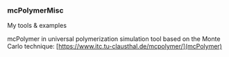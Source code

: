 ### mcPolymerMisc

My tools & examples


mcPolymer in universal polymerization simulation tool based on the Monte Carlo technique:
[https://www.itc.tu-clausthal.de/mcpolymer/](mcPolymer)
